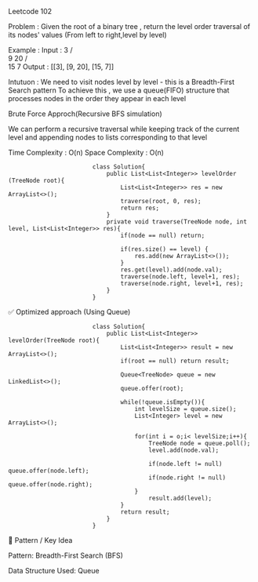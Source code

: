 Leetcode 102

Problem : 
Given the root of a binary tree , return the level order traversal of its nodes' values
(From left to right,level by level)

Example : 
Input : 
                                        3
                                       / \
                                      9  20
                                         / \
                                        15  7
Output : 
[[3], [9, 20], [15, 7]]

Intutuon : 
We need to visit nodes level by level - this is a Breadth-First Search pattern
To achieve this , we use a queue(FIFO) structure that processes nodes in the order they appear in each level

Brute Force Approch(Recursive BFS simulation)

We can perform a recursive traversal while keeping track of the current level and appending nodes to lists corresponding to that level

Time Complexity : O(n)
Space Complexity : O(n)

                            class Solution{
                                public List<List<Integer>> levelOrder (TreeNode root){
                                    List<List<Integer>> res = new ArrayList<>();
                                    traverse(root, 0, res);
                                    return res;
                                }
                                private void traverse(TreeNode node, int level, List<List<Integer>> res){
                                    if(node == null) return;

                                    if(res.size() == level) {
                                        res.add(new ArrayList<>());
                                    }
                                    res.get(level).add(node.val);
                                    traverse(node.left, level+1, res);
                                    traverse(node.right, level+1, res);
                                }
                            }

✅ Optimized approach (Using Queue)

                            class Solution{
                                public List<List<Integer>> levelOrder(TreeNode root){
                                    List<List<Integer>> result = new ArrayList<>();
                                    if(root == null) return result;

                                    Queue<TreeNode> queue = new LinkedList<>();
                                    queue.offer(root);

                                    while(!queue.isEmpty()){
                                        int levelSize = queue.size();
                                        List<Integer> level = new ArrayList<>();

                                        for(int i = o;i< levelSize;i++){
                                            TreeNode node = queue.poll();
                                            level.add(node.val);

                                            if(node.left != null) queue.offer(node.left);
                                            if(node.right != null) queue.offer(node.right);
                                        }
                                            result.add(level);
                                    }
                                    return result;
                                }
                            }
    
🧩 Pattern / Key Idea

Pattern: Breadth-First Search (BFS)

Data Structure Used: Queue
